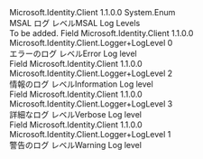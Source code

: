<Type Name="Logger+LogLevel" FullName="Microsoft.Identity.Client.Logger+LogLevel">
  <TypeSignature Language="C#" Value="public enum Logger.LogLevel" />
  <TypeSignature Language="ILAsm" Value=".class nested public auto ansi sealed Logger/LogLevel extends System.Enum" />
  <TypeSignature Language="DocId" Value="T:Microsoft.Identity.Client.Logger.LogLevel" />
  <TypeSignature Language="VB.NET" Value="Public Enum Logger.LogLevel" />
  <TypeSignature Language="F#" Value="type Logger.LogLevel = " />
  <AssemblyInfo>
    <AssemblyName>Microsoft.Identity.Client</AssemblyName>
    <AssemblyVersion>1.1.0.0</AssemblyVersion>
  </AssemblyInfo>
  <Base>
    <BaseTypeName>System.Enum</BaseTypeName>
  </Base>
  <Docs>
    <summary>
            <span data-ttu-id="fd480-101">MSAL ログ レベル</span><span class="sxs-lookup"><span data-stu-id="fd480-101">MSAL Log Levels</span></span>
            </summary>
    <remarks>To be added.</remarks>
  </Docs>
  <Members>
    <Member MemberName="Error">
      <MemberSignature Language="C#" Value="Error" />
      <MemberSignature Language="ILAsm" Value=".field public static literal valuetype Microsoft.Identity.Client.Logger/LogLevel Error = int32(0)" />
      <MemberSignature Language="DocId" Value="F:Microsoft.Identity.Client.Logger.LogLevel.Error" />
      <MemberSignature Language="VB.NET" Value="Error" />
      <MemberSignature Language="F#" Value="Error = 0" Usage="Microsoft.Identity.Client.Logger.LogLevel.Error" />
      <MemberType>Field</MemberType>
      <AssemblyInfo>
        <AssemblyName>Microsoft.Identity.Client</AssemblyName>
        <AssemblyVersion>1.1.0.0</AssemblyVersion>
      </AssemblyInfo>
      <ReturnValue>
        <ReturnType>Microsoft.Identity.Client.Logger+LogLevel</ReturnType>
      </ReturnValue>
      <MemberValue>0</MemberValue>
      <Docs>
        <summary>
            <span data-ttu-id="fd480-102">エラーのログ レベル</span><span class="sxs-lookup"><span data-stu-id="fd480-102">Error Log level</span></span>
            </summary>
      </Docs>
    </Member>
    <Member MemberName="Info">
      <MemberSignature Language="C#" Value="Info" />
      <MemberSignature Language="ILAsm" Value=".field public static literal valuetype Microsoft.Identity.Client.Logger/LogLevel Info = int32(2)" />
      <MemberSignature Language="DocId" Value="F:Microsoft.Identity.Client.Logger.LogLevel.Info" />
      <MemberSignature Language="VB.NET" Value="Info" />
      <MemberSignature Language="F#" Value="Info = 2" Usage="Microsoft.Identity.Client.Logger.LogLevel.Info" />
      <MemberType>Field</MemberType>
      <AssemblyInfo>
        <AssemblyName>Microsoft.Identity.Client</AssemblyName>
        <AssemblyVersion>1.1.0.0</AssemblyVersion>
      </AssemblyInfo>
      <ReturnValue>
        <ReturnType>Microsoft.Identity.Client.Logger+LogLevel</ReturnType>
      </ReturnValue>
      <MemberValue>2</MemberValue>
      <Docs>
        <summary>
            <span data-ttu-id="fd480-103">情報のログ レベル</span><span class="sxs-lookup"><span data-stu-id="fd480-103">Information Log level</span></span>
            </summary>
      </Docs>
    </Member>
    <Member MemberName="Verbose">
      <MemberSignature Language="C#" Value="Verbose" />
      <MemberSignature Language="ILAsm" Value=".field public static literal valuetype Microsoft.Identity.Client.Logger/LogLevel Verbose = int32(3)" />
      <MemberSignature Language="DocId" Value="F:Microsoft.Identity.Client.Logger.LogLevel.Verbose" />
      <MemberSignature Language="VB.NET" Value="Verbose" />
      <MemberSignature Language="F#" Value="Verbose = 3" Usage="Microsoft.Identity.Client.Logger.LogLevel.Verbose" />
      <MemberType>Field</MemberType>
      <AssemblyInfo>
        <AssemblyName>Microsoft.Identity.Client</AssemblyName>
        <AssemblyVersion>1.1.0.0</AssemblyVersion>
      </AssemblyInfo>
      <ReturnValue>
        <ReturnType>Microsoft.Identity.Client.Logger+LogLevel</ReturnType>
      </ReturnValue>
      <MemberValue>3</MemberValue>
      <Docs>
        <summary>
            <span data-ttu-id="fd480-104">詳細なログ レベル</span><span class="sxs-lookup"><span data-stu-id="fd480-104">Verbose Log level</span></span>
            </summary>
      </Docs>
    </Member>
    <Member MemberName="Warning">
      <MemberSignature Language="C#" Value="Warning" />
      <MemberSignature Language="ILAsm" Value=".field public static literal valuetype Microsoft.Identity.Client.Logger/LogLevel Warning = int32(1)" />
      <MemberSignature Language="DocId" Value="F:Microsoft.Identity.Client.Logger.LogLevel.Warning" />
      <MemberSignature Language="VB.NET" Value="Warning" />
      <MemberSignature Language="F#" Value="Warning = 1" Usage="Microsoft.Identity.Client.Logger.LogLevel.Warning" />
      <MemberType>Field</MemberType>
      <AssemblyInfo>
        <AssemblyName>Microsoft.Identity.Client</AssemblyName>
        <AssemblyVersion>1.1.0.0</AssemblyVersion>
      </AssemblyInfo>
      <ReturnValue>
        <ReturnType>Microsoft.Identity.Client.Logger+LogLevel</ReturnType>
      </ReturnValue>
      <MemberValue>1</MemberValue>
      <Docs>
        <summary>
            <span data-ttu-id="fd480-105">警告のログ レベル</span><span class="sxs-lookup"><span data-stu-id="fd480-105">Warning Log level</span></span>
            </summary>
      </Docs>
    </Member>
  </Members>
</Type>